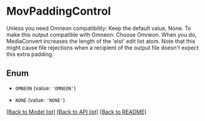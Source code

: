 # MovPaddingControl

Unless you need Omneon compatibility: Keep the default value, None. To make this output compatible with Omneon: Choose Omneon. When you do, MediaConvert increases the length of the 'elst' edit list atom. Note that this might cause file rejections when a recipient of the output file doesn't expect this extra padding.

## Enum

* `OMNEON` (value: `'OMNEON'`)

* `NONE` (value: `'NONE'`)

[[Back to Model list]](../README.md#documentation-for-models) [[Back to API list]](../README.md#documentation-for-api-endpoints) [[Back to README]](../README.md)


